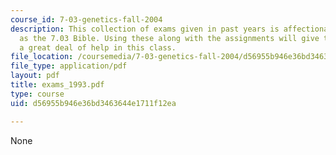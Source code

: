 ```yaml
---
course_id: 7-03-genetics-fall-2004
description: This collection of exams given in past years is affectionately known
  as the 7.03 Bible. Using these along with the assignments will give the student
  a great deal of help in this class.
file_location: /coursemedia/7-03-genetics-fall-2004/d56955b946e36bd3463644e1711f12ea_exams_1993.pdf
file_type: application/pdf
layout: pdf
title: exams_1993.pdf
type: course
uid: d56955b946e36bd3463644e1711f12ea

---
```

None